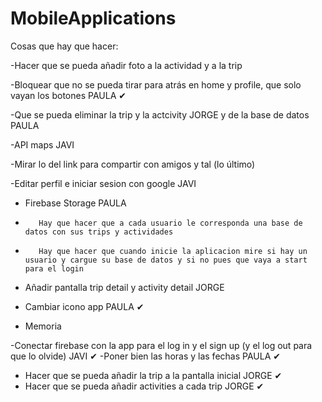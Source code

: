 # MobileApplications

Cosas que hay que hacer:

  
  -Hacer que se pueda añadir foto a la actividad y a la trip 
  
  -Bloquear que no se pueda tirar para atrás en home y profile, que solo vayan los botones PAULA ✔
  
  -Que se pueda eliminar la trip y la actcivity JORGE
        y de la base de datos   PAULA
   
  -API maps JAVI
   
  -Mirar lo del link para compartir con amigos y tal (lo último)
  
  -Editar perfil e iniciar sesion con google JAVI
   
  - Firebase Storage PAULA
  -        Hay que hacer que a cada usuario le corresponda una base de datos con sus trips y actividades
  -        Hay que hacer que cuando inicie la aplicacion mire si hay un usuario y cargue su base de datos y si no pues que vaya a start para el login
 
  - Añadir pantalla trip detail y activity detail JORGE
 
  - Cambiar icono app PAULA ✔
  
  - Memoria 

  
   -Conectar firebase con la app para el log in y el sign up  (y el log out para que lo olvide) JAVI ✔
   -Poner bien las horas y las fechas PAULA ✔
   - Hacer que se pueda añadir la trip a la pantalla inicial JORGE ✔
   - Hacer que se pueda añadir activities a cada trip  JORGE ✔
